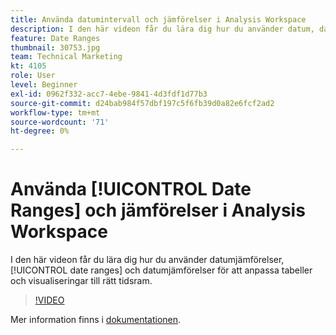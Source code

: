 ```yaml
---
title: Använda datumintervall och jämförelser i Analysis Workspace
description: I den här videon får du lära dig hur du använder datum, datumintervall och datumjämförelser för att anpassa tabeller och visualiseringar till rätt tidsram.
feature: Date Ranges
thumbnail: 30753.jpg
team: Technical Marketing
kt: 4105
role: User
level: Beginner
exl-id: 0962f332-acc7-4ebe-9841-4d3fdf1d77b3
source-git-commit: d24bab984f57dbf197c5f6fb39d0a82e6fcf2ad2
workflow-type: tm+mt
source-wordcount: '71'
ht-degree: 0%

---
```


# Använda [!UICONTROL Date Ranges] och jämförelser i Analysis Workspace

I den här videon får du lära dig hur du använder datumjämförelser, [!UICONTROL date ranges] och datumjämförelser för att anpassa tabeller och visualiseringar till rätt tidsram.

>[!VIDEO](https://video.tv.adobe.com/v/30753/?quality=12&learn=on)

Mer information finns i [dokumentationen](https://experienceleague.adobe.com/docs/analytics/analyze/analysis-workspace/components/calendar-date-ranges/calendar.html).
